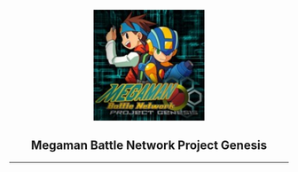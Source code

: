 <p align="center"><img src="https://github.com/d4nieru/MegamanBattleNetworkProjectGenesis/blob/main/icon/mmbnPG.jpeg"></p>
<h2 align="center"><b>Megaman Battle Network Project Genesis</b></h2>
<hr>
<p align="center">

